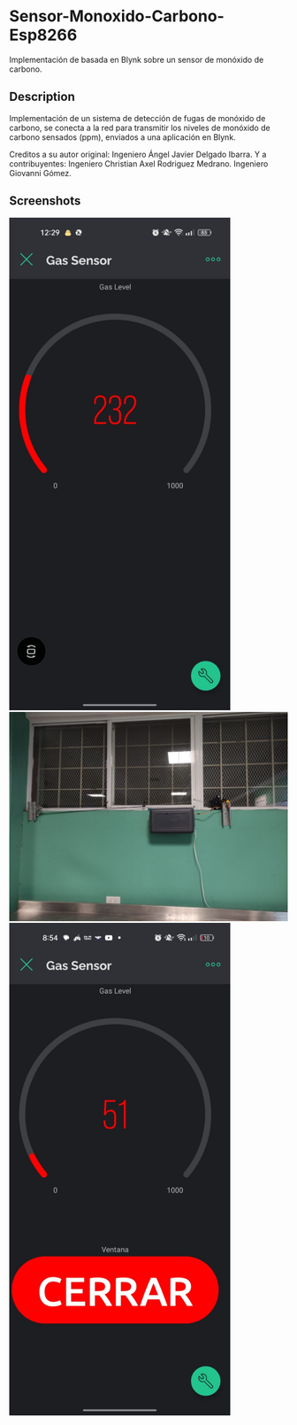 # Sensor-Monoxido-Carbono-Esp8266

Implementación de basada en Blynk sobre un sensor de monóxido de carbono.

## Description

Implementación de un sistema de detección de fugas de monóxido de carbono, se conecta a la red para transmitir los niveles de monóxido de carbono sensados (ppm), enviados a una aplicación en Blynk.

Creditos a su autor original: Ingeniero Ángel Javier Delgado Ibarra.
Y a contribuyentes:
Ingeniero Christian Axel Rodriguez Medrano.
Ingeniero Giovanni Gómez.


## Screenshots
<img width="400" alt="app" src="Arduino/Sensor-Monoxido-Carbono-Esp8266/Screenshots/appBlynk.jpeg">
<img width="600" alt="instalation" src="Arduino/Sensor-Monoxido-Carbono-Esp8266/Screenshots/instalacionFisica.jpeg">
<img width="400" alt="app-update" src="Arduino/Sensor-Monoxido-Carbono-Esp8266/Screenshots/Update-button.jpeg">
